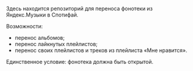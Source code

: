 Здесь находится репозиторий для переноса фонотеки из Яндекс.Музыки в Спотифай. 

Возможности:

- перенос альбомов;
- перенос лайкнутых плейлистов;
- перенос своих плейлистов и треков из плейлиста «Мне нравится».

Единственное условие: фонотека должна быть открытой.

